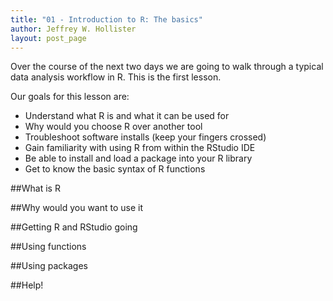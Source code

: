 ```yaml
---
title: "01 - Introduction to R: The basics"
author: Jeffrey W. Hollister
layout: post_page
---
```


Over the course of the next two days we are going to walk through a typical data analysis workflow in R.  This is the first lesson.  

Our goals for this lesson are:

- Understand what R is and what it can be used for
- Why would you choose R over another tool
- Troubleshoot software installs (keep your fingers crossed)
- Gain familiarity with using R from within the RStudio IDE
- Be able to install and load a package into your R library
- Get to know the basic syntax of R functions

##What is R

##Why would you want to use it

##Getting R and RStudio going

##Using functions

##Using packages

##Help!
